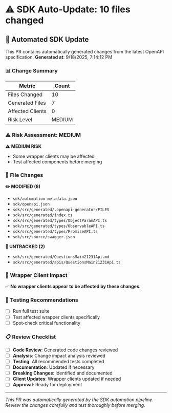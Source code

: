 # ⚠️ SDK Auto-Update: 10 files changed

## 🤖 Automated SDK Update
This PR contains automatically generated changes from the latest OpenAPI specification.
**Generated at**: 9/18/2025, 7:14:12 PM

### 📊 Change Summary
| Metric | Count |
|--------|-------|
| Files Changed | 10 |
| Generated Files | 7 |
| Affected Clients | 0 |
| Risk Level | MEDIUM |

### ⚠️ Risk Assessment: MEDIUM
⚠️ **MEDIUM RISK**
- Some wrapper clients may be affected
- Test affected components before merging

### 📁 File Changes
**✏️ MODIFIED (8)**
- `sdk/automation-metadata.json`
- `sdk/openapi.json`
- `sdk/src/generated/.openapi-generator/FILES`
- `sdk/src/generated/index.ts`
- `sdk/src/generated/types/ObjectParamAPI.ts`
- `sdk/src/generated/types/ObservableAPI.ts`
- `sdk/src/generated/types/PromiseAPI.ts`
- `sdk/src/source/swagger.json`

**📝 UNTRACKED (2)**
- `sdk/src/generated/QuestionsMain21231Api.md`
- `sdk/src/generated/apis/QuestionsMain21231Api.ts`

### 🔧 Wrapper Client Impact
✅ **No wrapper clients appear to be affected by these changes.**
### 🧪 Testing Recommendations
- [ ] Run full test suite
- [ ] Test affected wrapper clients specifically
- [ ] Spot-check critical functionality

### 📋 Review Checklist
- [ ] **Code Review**: Generated code changes reviewed
- [ ] **Analysis**: Change impact analysis reviewed
- [ ] **Testing**: All recommended tests completed
- [ ] **Documentation**: Updated if necessary
- [ ] **Breaking Changes**: Identified and documented
- [ ] **Client Updates**: Wrapper clients updated if needed
- [ ] **Approval**: Ready for deployment

---
*This PR was automatically generated by the SDK automation pipeline.*
*Review the changes carefully and test thoroughly before merging.*